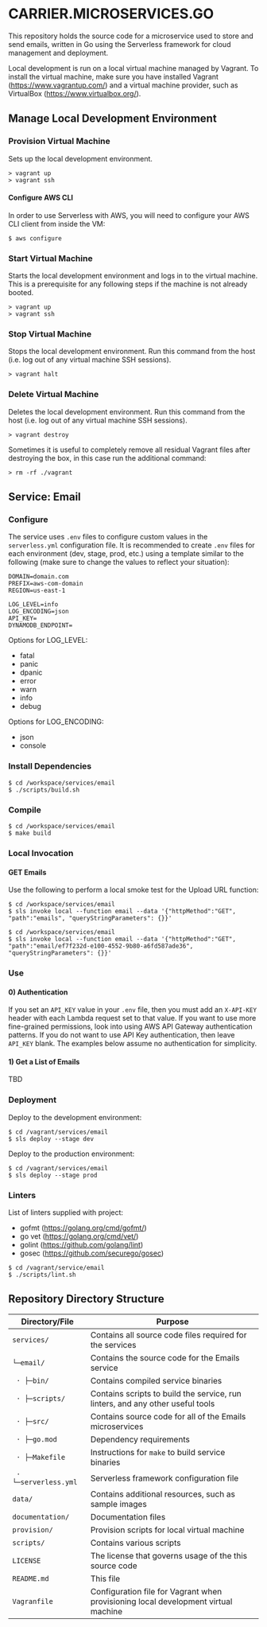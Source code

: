 # CARRIER.MICROSERVICES.GO

This repository holds the source code for a microservice used to store and send emails, written in Go using the Serverless framework for cloud management and deployment.

Local development is run on a local virtual machine managed by Vagrant. To install the virtual machine, make sure you have installed Vagrant (https://www.vagrantup.com/) and a virtual machine provider, such as VirtualBox (https://www.virtualbox.org/).

## Manage Local Development Environment

### Provision Virtual Machine

Sets up the local development environment.

```ssh
> vagrant up
> vagrant ssh
```

#### Configure AWS CLI

In order to use Serverless with AWS, you will need to configure your AWS CLI client from inside the VM:

```ssh
$ aws configure
```

### Start Virtual Machine

Starts the local development environment and logs in to the virtual machine. This is a prerequisite for any following steps if the machine is not already booted.

```ssh
> vagrant up
> vagrant ssh
```

### Stop Virtual Machine

Stops the local development environment. Run this command from the host (i.e. log out of any virtual machine SSH sessions).

```ssh
> vagrant halt
```

### Delete Virtual Machine

Deletes the local development environment. Run this command from the host (i.e. log out of any virtual machine SSH sessions).

```ssh
> vagrant destroy
```

Sometimes it is useful to completely remove all residual Vagrant files after destroying the box, in this case run the additional command:

```ssh
> rm -rf ./vagrant
```

## Service: Email

### Configure

The service uses `.env` files to configure custom values in the `serverless.yml` configuration file. It is recommended to create `.env` files for each environment (dev, stage, prod, etc.) using a template similar to the following (make sure to change the values to reflect your situation):

```
DOMAIN=domain.com
PREFIX=aws-com-domain
REGION=us-east-1

LOG_LEVEL=info
LOG_ENCODING=json
API_KEY=
DYNAMODB_ENDPOINT=
```

Options for LOG_LEVEL:

* fatal
* panic
* dpanic
* error
* warn
* info
* debug

Options for LOG_ENCODING:

* json
* console

### Install Dependencies

```ssh
$ cd /workspace/services/email
$ ./scripts/build.sh
```

### Compile

```ssh
$ cd /workspace/services/email
$ make build
```

### Local Invocation

#### GET Emails

Use the following to perform a local smoke test for the Upload URL function:

```ssh
$ cd /workspace/services/email
$ sls invoke local --function email --data '{"httpMethod":"GET", "path":"emails", "queryStringParameters": {}}'
```

```ssh
$ cd /workspace/services/email
$ sls invoke local --function email --data '{"httpMethod":"GET", "path":"email/ef7f232d-e100-4552-9b80-a6fd587ade36", "queryStringParameters": {}}'
```

### Use

#### 0) Authentication

If you set an `API_KEY` value in your `.env` file, then you must add an `X-API-KEY` header with each Lambda request set to that value. If you want to use more fine-grained permissions, look into using AWS API Gateway authentication patterns. If you do not want to use API Key authentication, then leave `API_KEY` blank. The examples below assume no authentication for simplicity.

#### 1) Get a List of Emails

TBD


### Deployment

Deploy to the development environment:

```ssh
$ cd /vagrant/services/email
$ sls deploy --stage dev
```

Deploy to the production environment:

```ssh
$ cd /vagrant/services/email
$ sls deploy --stage prod
```

### Linters

List of linters supplied with project:

* gofmt (https://golang.org/cmd/gofmt/)
* go vet (https://golang.org/cmd/vet/)
* golint (https://github.com/golang/lint)
* gosec (https://github.com/securego/gosec)

```ssh
$ cd /vagrant/service/email
$ ./scripts/lint.sh
```

## Repository Directory Structure

| Directory/File                | Purpose                                                                            |
| ----------------------------- | ---------------------------------------------------------------------------------- |
| `services/`                   | Contains all source code files required for the services                           |
| `└─email/`                    | Contains the source code for the Emails service                                    |
| ` · ├─bin/`                   | Contains compiled service binaries                                                 |
| ` · ├─scripts/`               | Contains scripts to build the service, run linters, and any other useful tools     |
| ` · ├─src/`                   | Contains source code for all of the Emails microservices                           |
| ` · ├─go.mod`                 | Dependency requirements                                                            |
| ` · ├─Makefile`               | Instructions for `make` to build service binaries                                  |
| ` · └─serverless.yml`         | Serverless framework configuration file                                            |
| `data/`                       | Contains additional resources, such as sample images                               |
| `documentation/`              | Documentation files                                                                |
| `provision/`                  | Provision scripts for local virtual machine                                        |
| `scripts/`                    | Contains various scripts                                                           |
| `LICENSE`                     | The license that governs usage of the this source code                             |
| `README.md`                   | This file                                                                          |
| `Vagranfile`                  | Configuration file for Vagrant when provisioning local development virtual machine |
